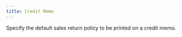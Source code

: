 ```yaml
---
title: Credit Memo
---
```



Specify the default sales return policy to be printed on a credit memo.
